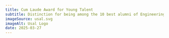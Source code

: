 ```yaml
---
title: Cum Laude Award for Young Talent
subtitle: Distinction for being among the 10 best alumni of Engineering and Architecture from the 2021-2024 academic years
imageSource: usal.svg
imageAlt: Usal Logo
date: 2025-03-27
---
```

